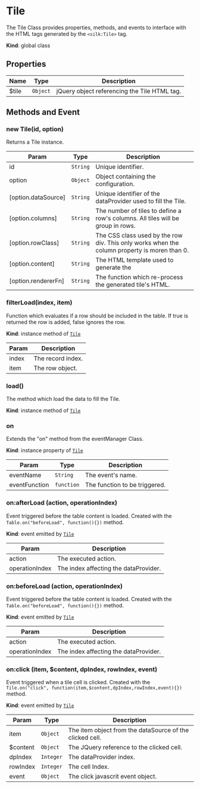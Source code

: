 # Tile
 The Tile Class provides properties, methods, and events to interface with the HTML tags generated by  the ```<silk:Tile>``` tag.

**Kind**: global class  
## Properties

| Name | Type | Description |
| --- | --- | --- |
| $tile | <code>Object</code> | jQuery object referencing the Tile HTML tag. |



## Methods and Event
 <a name="_new"></a>

### new Tile(id, option)
Returns a Tile instance.


| Param | Type | Description |
| --- | --- | --- |
| id | <code>String</code> | Unique identifier. |
| option | <code>Object</code> | Object containing the configuration. |
| [option.dataSource] | <code>String</code> | Unique identifier of the dataProvider used to fill the Tile. |
| [option.columns] | <code>String</code> | The number of tiles to define a row's columns. All tiles will be group in rows. |
| [option.rowClass] | <code>String</code> | The CSS class used by the row div. This only works when the column property is moren than 0. |
| [option.content] | <code>String</code> | The HTML template used to generate the  |
| [option.rendererFn] | <code>String</code> | The function which re-process the generated tile's HTML. |

<a name="Tile+filterLoad"></a>

### filterLoad(index, item)
Function which evaluates if a row should be included in the table.
If true is returned the row is added, false ignores the row.

**Kind**: instance method of [<code>Tile</code>](#Tile)  

| Param | Description |
| --- | --- |
| index | The record index. |
| item | The row object. |

<a name="Tile+load"></a>

### load()
The method which load the data to fill the Tile.

**Kind**: instance method of [<code>Tile</code>](#Tile)  
<a name="Tile+on"></a>

### on
Extends the "on" method from the eventManager Class.

**Kind**: instance property of [<code>Tile</code>](#Tile)  

| Param | Type | Description |
| --- | --- | --- |
| eventName | <code>String</code> | The event's name. |
| eventFunction | <code>function</code> | The function to be triggered. |

<a name="Tile+Event_afterLoad"></a>

### on:afterLoad (action, operationIndex)
Event triggered before the table content is loaded. Created with the ```Table.on("beforeLoad", function(){})``` method.

**Kind**: event emitted by [<code>Tile</code>](#Tile)  

| Param | Description |
| --- | --- |
| action | The executed action. |
| operationIndex | The index affecting the dataProvider. |

<a name="Tile+Event_beforeLoad"></a>

### on:beforeLoad (action, operationIndex)
Event triggered before the table content is loaded. Created with the ```Table.on("beforeLoad", function(){})``` method.

**Kind**: event emitted by [<code>Tile</code>](#Tile)  

| Param | Description |
| --- | --- |
| action | The executed action. |
| operationIndex | The index affecting the dataProvider. |

<a name="Tile+Event_click"></a>

### on:click (item, $content, dpIndex, rowIndex, event)
Event triggered when a tile cell is clicked. Created with the ```Tile.on("click", function(item,$content,dpIndex,rowIndex,event){})``` method.

**Kind**: event emitted by [<code>Tile</code>](#Tile)  

| Param | Type | Description |
| --- | --- | --- |
| item | <code>Object</code> | The item object from the dataSource of the clicked cell. |
| $content | <code>Object</code> | The JQuery reference to the clicked cell. |
| dpIndex | <code>Integer</code> | The dataProvider index. |
| rowIndex | <code>Integer</code> | The cell Index. |
| event | <code>Object</code> | The click javascrit event object. |


